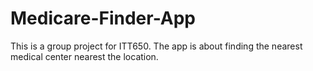 # Medicare-Finder-App
This is a group project for ITT650. The app is about finding the nearest medical center nearest the location.
